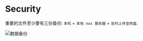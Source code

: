 # Security

重要的文件至少要有三份备份: `本机` + `本地 nas 服务器` + `定时上传至网盘`.  

![数据备份](https://files-kyo.oss-cn-hongkong.aliyuncs.com/FixtT_4FkGtY__e__F85_v5MF6ox.png)